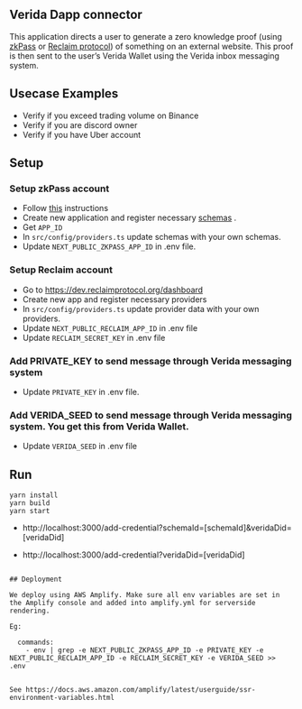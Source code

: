 
## Verida Dapp connector 

This application directs a user to generate a zero knowledge proof (using [zkPass](https://zkpass.org/) or [Reclaim protocol](https://reclaimprotocol.org/)) of something on an external website. This proof is then sent to the user’s Verida Wallet using the Verida inbox messaging system.

## Usecase Examples
- Verify if you exceed trading volume on Binance
- Verify if you are discord owner
- Verify if you have Uber account

## Setup
### Setup zkPass account
- Follow [this](https://zkpass.gitbook.io/zkpass/developer-guides/quick-start) instructions 
- Create new application and register necessary [schemas](https://zkpass.gitbook.io/zkpass/developer-guides/schema) .
- Get `APP_ID`
- In `src/config/providers.ts` update schemas with your own schemas.
- Update `NEXT_PUBLIC_ZKPASS_APP_ID` in .env file.

### Setup Reclaim account
- Go to https://dev.reclaimprotocol.org/dashboard
- Create new app and register necessary providers
- In `src/config/providers.ts` update provider data with your own providers.
- Update `NEXT_PUBLIC_RECLAIM_APP_ID` in .env file
- Update `RECLAIM_SECRET_KEY` in .env file

### Add PRIVATE_KEY to send message through Verida messaging system
- Update `PRIVATE_KEY` in .env file.

### Add VERIDA_SEED to send message through Verida messaging system. You get this from Verida Wallet.
- Update `VERIDA_SEED` in .env file

## Run
```
yarn install
yarn build
yarn start
```
- http://localhost:3000/add-credential?schemaId=[schemaId]&veridaDid=[veridaDid]

- http://localhost:3000/add-credential?veridaDid=[veridaDid]
```

## Deployment

We deploy using AWS Amplify. Make sure all env variables are set in the Amplify console and added into amplify.yml for serverside rendering.

Eg:
```
      commands:
        - env | grep -e NEXT_PUBLIC_ZKPASS_APP_ID -e PRIVATE_KEY -e NEXT_PUBLIC_RECLAIM_APP_ID -e RECLAIM_SECRET_KEY -e VERIDA_SEED >> .env

```

See https://docs.aws.amazon.com/amplify/latest/userguide/ssr-environment-variables.html